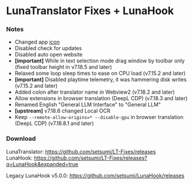 # LunaTranslator Fixes + LunaHook

### Notes

- Changed app [icon](https://github.com/HIllya51/LunaTranslator/discussions/1109)
- Disabled check for updates
- Disabled auto open website
- **\[important\]** While in text selection mode drag window by toolbar only (fixed toolbar height in v7.18.5 and later)
- Relaxed some loop sleep times to ease on CPU load (v7.15.2 and later)
- **\[important\]** Disabled playtime telemetry, it was hammering disk writes (v7.15.2 and later)
- Added colon after translator name in Webview2 (v7.18.2 and later)
- Allow extensions in browser translation (DeepL CDP) (v7.18.3 and later)
- Renamed English "General LLM Interface" to "General LLM"
- **\[upstream\]** v7.18.6 changed Local OCR
- Keep `--remote-allow-origins=* --disable-gpu` in browser translation (DeepL CDP) (v7.18.8.1 and later)

### Download

LunaTranslator: https://github.com/setsumi/LT-Fixes/releases \
LunaHook: https://github.com/setsumi/LT-Fixes/releases?q=LunaHook&expanded=true

Legacy LunaHook v5.0.0: https://github.com/setsumi/LunaHook/releases
